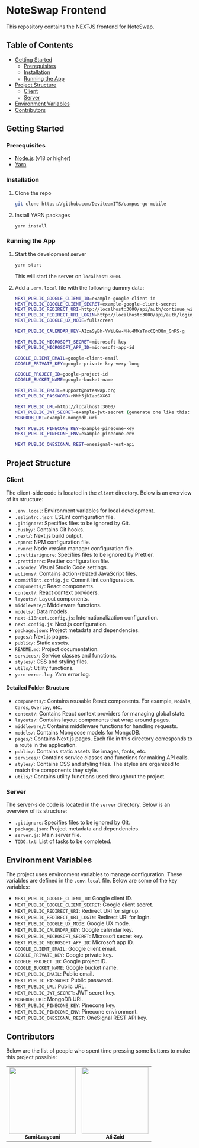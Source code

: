 # NoteSwap Frontend

This repository contains the NEXTJS frontend for NoteSwap.

## Table of Contents

- [Getting Started](#getting-started)
  - [Prerequisites](#prerequisites)
  - [Installation](#installation)
  - [Running the App](#running-the-app)
- [Project Structure](#project-structure)
  - [Client](#client)
  - [Server](#server)
- [Environment Variables](#environment-variables)
- [Contributors](#contributors)

## Getting Started

### Prerequisites

- [Node.js](https://nodejs.org/en/) (v18 or higher)
- [Yarn](https://yarnpkg.com/)

### Installation

1. Clone the repo

   ```sh
   git clone https://github.com/DeviteamITS/campus-go-mobile
   ```

2. Install YARN packages

   ```sh
   yarn install
   ```

### Running the App

1. Start the development server

   ```sh
   yarn start
   ```

   This will start the server on `localhost:3000`.

2. Add a `.env.local` file with the following dummy data:

   ```sh
   NEXT_PUBLIC_GOOGLE_CLIENT_ID=example-google-client-id
   NEXT_PUBLIC_GOOGLE_CLIENT_SECRET=example-google-client-secret
   NEXT_PUBLIC_REDIRECT_URI=http://localhost:3000/api/auth/continue_with_google_callback
   NEXT_PUBLIC_REDIRECT_URI_LOGIN=http://localhost:3000/api/auth/login_with_google_callback
   NEXT_PUBLIC_GOOGLE_UX_MODE=fullscreen

   NEXT_PUBLIC_CALENDAR_KEY=AIzaSyBh-YWiLGw-MHu4MXaTncCQhD8m_GnRS-g

   NEXT_PUBLIC_MICROSOFT_SECRET=microsoft-key
   NEXT_PUBLIC_MICROSOFT_APP_ID=microsoft-app-id

   GOOGLE_CLIENT_EMAIL=google-client-email
   GOOGLE_PRIVATE_KEY=google-private-key-very-long

   GOOGLE_PROJECT_ID=google-project-id
   GOOGLE_BUCKET_NAME=google-bucket-name

   NEXT_PUBLIC_EMAIL=support@noteswap.org
   NEXT_PUBLIC_PASSWORD=rNNh5jkIzoSXX67

   NEXT_PUBLIC_URL=http://localhost:3000/
   NEXT_PUBLIC_JWT_SECRET=example-jwt-secret (generate one like this: node -e "console.log(require('crypto').randomBytes(32).toString('hex'))")
   MONGODB_URI=example-mongodb-uri

   NEXT_PUBLIC_PINECONE_KEY=example-pinecone-key
   NEXT_PUBLIC_PINECONE_ENV=example-pinecone-env

   NEXT_PUBLIC_ONESIGNAL_REST=onesignal-rest-api
   ```

## Project Structure

### Client

The client-side code is located in the `client` directory. Below is an overview of its structure:

- `.env.local`: Environment variables for local development.
- `.eslintrc.json`: ESLint configuration file.
- `.gitignore`: Specifies files to be ignored by Git.
- `.husky/`: Contains Git hooks.
- `.next/`: Next.js build output.
- `.npmrc`: NPM configuration file.
- `.nvmrc`: Node version manager configuration file.
- `.prettierignore`: Specifies files to be ignored by Prettier.
- `.prettierrc`: Prettier configuration file.
- `.vscode/`: Visual Studio Code settings.
- `actions/`: Contains action-related JavaScript files.
- `commitlint.config.js`: Commit lint configuration.
- `components/`: React components.
- `context/`: React context providers.
- `layouts/`: Layout components.
- `middleware/`: Middleware functions.
- `models/`: Data models.
- `next-i18next.config.js`: Internationalization configuration.
- `next.config.js`: Next.js configuration.
- `package.json`: Project metadata and dependencies.
- `pages/`: Next.js pages.
- `public/`: Static assets.
- `README.md`: Project documentation.
- `services/`: Service classes and functions.
- `styles/`: CSS and styling files.
- `utils/`: Utility functions.
- `yarn-error.log`: Yarn error log.

#### Detailed Folder Structure

- `components/`: Contains reusable React components. For example, `Modals`, `Cards`, `Overlay`, etc.
- `context/`: Contains React context providers for managing global state.
- `layouts/`: Contains layout components that wrap around pages.
- `middleware/`: Contains middleware functions for handling requests.
- `models/`: Contains Mongoose models for MongoDB.
- `pages/`: Contains Next.js pages. Each file in this directory corresponds to a route in the application.
- `public/`: Contains static assets like images, fonts, etc.
- `services/`: Contains service classes and functions for making API calls.
- `styles/`: Contains CSS and styling files. The styles are organized to match the components they style.
- `utils/`: Contains utility functions used throughout the project.

### Server

The server-side code is located in the `server` directory. Below is an overview of its structure:

- `.gitignore`: Specifies files to be ignored by Git.
- `package.json`: Project metadata and dependencies.
- `server.js`: Main server file.
- `TODO.txt`: List of tasks to be completed.

## Environment Variables

The project uses environment variables to manage configuration. These variables are defined in the `.env.local` file. Below are some of the key variables:

- `NEXT_PUBLIC_GOOGLE_CLIENT_ID`: Google client ID.
- `NEXT_PUBLIC_GOOGLE_CLIENT_SECRET`: Google client secret.
- `NEXT_PUBLIC_REDIRECT_URI`: Redirect URI for signup.
- `NEXT_PUBLIC_REDIRECT_URI_LOGIN`: Redirect URI for login.
- `NEXT_PUBLIC_GOOGLE_UX_MODE`: Google UX mode.
- `NEXT_PUBLIC_CALENDAR_KEY`: Google calendar key.
- `NEXT_PUBLIC_MICROSOFT_SECRET`: Microsoft secret key.
- `NEXT_PUBLIC_MICROSOFT_APP_ID`: Microsoft app ID.
- `GOOGLE_CLIENT_EMAIL`: Google client email.
- `GOOGLE_PRIVATE_KEY`: Google private key.
- `GOOGLE_PROJECT_ID`: Google project ID.
- `GOOGLE_BUCKET_NAME`: Google bucket name.
- `NEXT_PUBLIC_EMAIL`: Public email.
- `NEXT_PUBLIC_PASSWORD`: Public password.
- `NEXT_PUBLIC_URL`: Public URL.
- `NEXT_PUBLIC_JWT_SECRET`: JWT secret key.
- `MONGODB_URI`: MongoDB URI.
- `NEXT_PUBLIC_PINECONE_KEY`: Pinecone key.
- `NEXT_PUBLIC_PINECONE_ENV`: Pinecone environment.
- `NEXT_PUBLIC_ONESIGNAL_REST`: OneSignal REST API key.

## Contributors

Below are the list of people who spent time pressing some buttons to make this project possible:

<!-- ALL-CONTRIBUTORS-LIST:START - Do not remove or modify this section -->
<!-- prettier-ignore-start -->
<!-- markdownlint-disable -->
<table>
  <tr>
    <td align="center"><a href="https://github.com/Sami-Laayouni"><img src="https://avatars.githubusercontent.com/u/131308960?v=4" width="180px;" alt=""/><br /><sub><b>Sami Laayouni</b></sub></a><br /></td>
    <td align="center"><a href="https://github.com/asuperadvancedusername"><img src="https://avatars.githubusercontent.com/u/137073947?v=4" width="180px;" alt=""/><br /><sub><b>Ali Zaid</b></sub></a><br /></td> 
  </tr>
</table>

<!-- markdownlint-restore -->
<!-- prettier-ignore-end -->

<!-- ALL-CONTRIBUTORS-LIST:END -->
